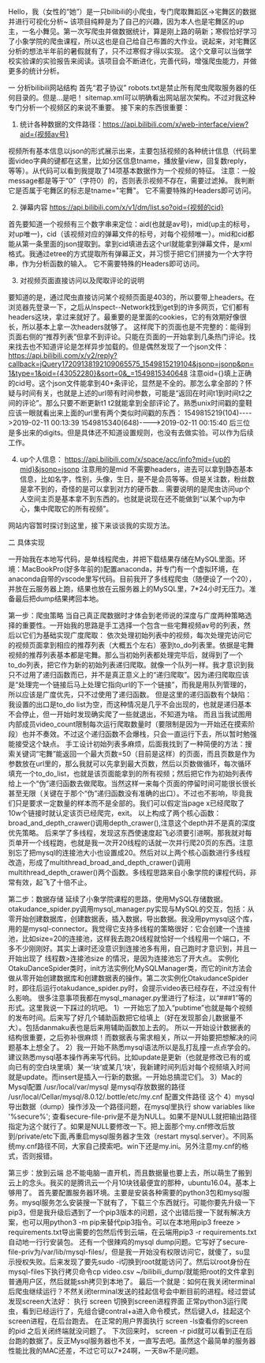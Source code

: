 Hello，我（女性的“她”）是一只bilibili的小爬虫，专门爬取舞蹈区->宅舞区的数据并进行可视化分析~
该项目纯粹是为了自己的兴趣，因为本人也是宅舞区的up主，一名小舞见。第一次写爬虫并做数据统计，算是刚上路的萌新；寒假恰好学习了小象学院的爬虫课程，所以这也是自己给自己布置的大作业。说起来，对宅舞区分析的想法半年前的暑假就有了，只不过寒假才得以实现。
这个文章可以当做学校实验课的实验报告来阅读。该项目会不断进化，完善代码，增强爬虫能力，并做更多的统计分析。

一 分析bilibili网站结构
首先“君子协议” robots.txt是禁止所有爬虫爬取服务器的任何目录的。但是...是吧！
sitemap.xml可以明确看出网站层次架构。不过对我这种专门分析一个视频区的来说不重要。
接下来的东西很重要：

1. 统计各种数据的文件路径：https://api.bilibili.com/x/web-interface/view?aid={视频av号}

视频所有基本信息以json的形式展示出来，主要包括视频的各种统计信息（代码里面video字典的键都在这里，比如分区信息tname，播放量view，回复数reply，等等）。从代码可以看到我提取了14项基本数据作为一个视频的特征。
注意：一般message都是等于“0”（字符0）的，否则表示视频不存在，需要过滤掉。
我判断它是否属于宅舞区的标志是tname="宅舞"。
它不需要特殊的Headers即可访问。

2. 弹幕内容 https://api.bilibili.com/x/v1/dm/list.so?oid={视频的cid}

首先要知道一个视频有三个数字串来定位：aid(也就是av号)，mid(up主的标号，对up唯一)，cid（该视频对应的弹幕文件的标号，对每个视频唯一）。mid和cid都能从第一条里面的json提取到。拿到cid填进去这个url就能拿到弹幕文件，是xml格式。我通过etree的方式提取所有弹幕正文，并习惯于把它们拼接为一个大字符串，作为分析函数的输入。
它不需要特殊的Headers即可访问。

3. 对视频页面直接访问以及爬取评论的说明

要知道的是，通过爬虫直接访问某个视频页面是403的，所以要带上headers。在浏览器先登录一下，之后从Inspect--Network找到get到的许多网页，它们都有headers这块，拿过来就好了。最重要的是里面的cookies，它的有效期好像很长，所以基本上拿一次headers就够了。
这样爬下的页面也是不完整的：能得到页面右侧的“推荐列表”但拿不到评论。只能在页面的一开始拿到几条热门评论。找来找去也不知道评论是怎样异步加载的。但是偶然发现了一个json文件：
https://api.bilibili.com/x/v2/reply?callback=jQuery17209138192109065575_1549815219104&jsonp=jsonp&pn=1&type=1&oid={43052280}&sort=0&_=1549815340648
注意oid={}填上正确的cid号。这个json文件能拿到40+条评论，显然是不全的。那怎么拿全部的？怀疑与时间有关，也就是上述的url带有时间参数，可能是“返回在时间t1到时间t2之间的评论”。那么只要不断更新t1 t2就能拿到全部评论了。熟悉unix时间戳的童鞋应该一眼就看出来上面的url里有两个类似时间戳的东西：
1549815219(104)---->2019-02-11 00:13:39
1549815340(648)---->2019-02-11 00:15:40
后三位是多出来的digits。但是具体还不知道设置规则，也没有去做实验。可以作为后续工作。

4. up个人信息：
https://api.bilibili.com/x/space/acc/info?mid={up的mid}&jsonp=jsonp  注意用的是mid
不需要headers，进去可以拿到静态基本信息，比如名字，性别，头像，生日，是不是会员等等。但是关注数，粉丝数是拿不到的，奇怪的是可以拿到对方的硬币数...
需要说明的是爬虫访问up个人空间主页是基本拿不到东西的。也就是说现在还不能做到“以某个up为中心，集中爬取它的所有视频”。

网站内容暂时探讨到这里，接下来谈谈我的实现方法。


二 具体实现

一开始我在本地写代码，是单线程爬虫，并把下载结果存储在MySQL里面。环境：MacBookPro(好多年前的)配置anaconda，并专门有一个虚拟环境，在anaconda自带的vscode里写代码。目前我开了多线程爬虫（随便设了一个20），并放在云服务器上跑，结果也放在云服务器上的MySQL里，7*24小时无压力。准备最后把dump结果拷回本地。

第一步：爬虫策略
当自己真正爬数据时才体会到老师说的深度与广度两种策略选择的重要性。一开始我的思路是手工选择一个包含一些宅舞视频av号的列表，然后以它们为基础实现广度爬取：
依次处理初始列表中的视频，每次处理完访问它的视频页面拿到相应的推荐列表（大概五个左右）塞到to_do列表里。依据是宅舞视频的推荐列表基本都是宅舞。那么当初始列表都处理完毕后，就得到了一个to_do列表，把它作为新的初始列表递归爬取。就像一个队列一样。我才意识到我只不过用了递归函数而已，并不是真正意义上的“递归爬取”。因为递归爬取应该是“处理完一个链接后马上处理它指向url的下一个链接”，而我是用队列管理的，所以应该是广度优先，只不过使用了递归函数。
但是这里的递归函数有个缺陷：我设置的出口是to_do list为空，而这种情况是几乎不会出现的，也就是递归基本不会停止，但一开始时发现确实爬了一些就退出，不知道为啥。
而且当我试图用内部成员video_count限制每次运行爬取数量时（要限制是因为一开始还在摸索阶段）也并不奏效。不过这个递归函数不会爆栈，只会一直运行下去，所以暂时勉强能接受这个缺点。
手工设计初始列表多麻烦，后面我找到了一种简便的方法：搜索关键词“宅舞”能返回一个最大页数=50（目前是这样）的页面，而且页数是作为参数放在url里的，那么我就可以先拿到最大页数，然后以页数做循环，每次循环填充一个to_do_list，也就是该页面能拿到的所有视频；然后把它作为初始列表传给上一个“伪”递归函数去做爬取。当然这样一来每个页面的停留时间可能很长很长甚至无限（关键在于那个“伪”递归函数没有准确的出口）。不过也不影响，毕竟我们只是要求一定数量的样本而不是全部的。我们可以假定当page x已经爬取了10w个链接时就认定该页已经爬完，exit。
以上构成了两个核心函数： broad_and_depth_crawer()调用depth_crawer(),注意这个depth并不是真的深度优先策略。
后来学了多线程，发现这东西使速度起飞必须要引进啊。那我就对每页单开一个线程跑，也就是我一次开20线程的话就一次并行爬20页的东西。注意别忘了把mysql的连接池大小也设置成20。然后对以上两个核心函数进行多线程改造，形成了multithread_broad_and_depth_crawer()调用multithread_depth_crawer()两个函数。多线程思路来自小象学院的课程代码，非常有效，起飞了十倍不止。

第二步：数据存储
延续了小象学院课程的思路，使用MySQL存储数据。otakudance_spider.py调用mysql_manager.py实现与MySQL的交互，包括：从零开始创建数据库，创建数据表，插入数据，导出数据。我没用pymysql这个库，用的是mysql-connector。我觉得它支持多线程的策略很好：它会创建一个连接池，比如size=20的连接池，这样我去跑20线程就恰好一个线程用一个端口，不多不少刚刚好。其实上课时还没意识到连接池多有用，自己跑时才意识到，并且一开始出现了 线程数>连接池size 的情况，是因为连接池忘了开大点。
实例化OtakuDanceSpider类时，init方法实例化MySQLManager类，而它的init方法会做从零开始创建数据库和创建数据表的操作。第二次实例化OtakudanceSpider时，即往后运行otakudance_spider.py时，会提示video表已经存在，不过没有什么影响。
很多注意事项我都在mysql_manager.py里进行了标注，以“###1”等的形式。这里我说一下踩过的坑吧。
1）一开始忘了加入“pubtime”也就是每个视频的发布时间。后来写了好几个辅助函数把它给填上（好在发现那会儿数据量不大）。包括danmaku表也是后来用辅助函数加上去的。
所以一开始设计数据表的结构很重要，之后弥补很麻烦！而数据表与需求相关，所以一开始要把想解决的问题基本上想全了。
2）我一开始不熟悉mysql语法所以是乱打乱撞一点点学会的。建议熟悉mysql基本操作再来写代码。比如update是更新（也就是修改已有的或向已有的空白块里填）某一’块‘或某几’块‘，我新建时间列后对每个视频填入时间就是update。而insert是插入一行新的数据。一开始总搞混它们。
3）Mac的Mysql配置
 /usr/local/var/mysql 是mysql存放数据的路径
 /usr/local/Cellar/mysql/8.0.12/.bottle/etc/my.cnf 配置文件路径 这个
4）mysql导出数据（dump）操作涉及一个路径问题，在mysql里执行 show variables like '%secure%'; 查看secure-file-priv是不是为NULL。如果不是NULL就把输出路径指定为这个就行了。如果是NULL要修改一下。把上面那个my.cnf修改后放到/private/etc下面,再重启mysql服务器才生效（restart mysql.server）。不同系统my.cnf路径不同，大家自己摸索吧。win下还是my.ini。另外注意my.cnf的格式，否则报错。

第三步：放到云端
总不能电脑一直开机，而且数据量也要上去，所以萌生了搬到云上的念头。我买的是腾讯云一个月10块钱最便宜的那种，ubuntu16.04。基本上够用了。
首先要配置服务器环境。主要是安装各种需要的python3包和mysql服务。mysql服务怎么安装搜一下就有了，下载三个东西就行。可能你要先升级一下pip3，但是我升级后遇到了一个pip3版本的问题，这个出错后搜一下就有解决方案，也可以用python3 -m pip来替代pip3指令。可以在本地用pip3 freeze > requirements.txt导出需要的包然后传到云端，在云端用pip3 -r requirements.txt自动地一行行安装包。
还有一个很辣鸡的mysql dump问题。它写好了secure-file-priv为/var/lib/mysql-files/，但是我一开始没有权限访问它，就傻了，su显示授权失败。后来发现了要先sudo -i切换到root就能访问了。然后以root身份在mysql-files下执行拷贝命令cp video.csv ~/bilibili_dump/就能把root的文件拿到普通用户区，然后就能ssh拷贝到本地了。
最后一个就是：如何在我关闭terminal后爬虫继续运行？不然关闭terminal发送的挂起信号会中断目前的进程。经过尝试发现screen大法好：
执行 screen 切换到screen进程界面
正常python3运行爬虫，看到已经运行了，先组合键contral+a进入命令模式，然后键入d，挂起这个screen进程，在后台跑去。
在正常的用户界面执行 screen -ls查看你的screen 的pid
之后关闭终端就没问题了。
下次回来时， screen -r pid就可以看到正在后台跑的数据了。反正Mysql服务器也不关，一直写去吧。虽然这个最简单的服务器性能比我的MAC还差，不过它可以7*24啊，一天8w不是问题。 




